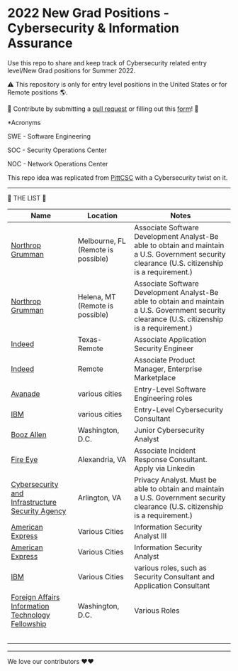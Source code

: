 # 2022 New Grad Positions - Cybersecurity & Information Assurance 


Use this repo to share and keep track of Cybersecurity related entry level/New Grad positions for Summer 2022. 

⚠️ This repository is only for entry level positions in the United States or for Remote positions 🌎.

🤗 Contribute by submitting a [pull request](https://github.com/susam/gitpr#create-pull-request) or filling out this [form](https://forms.gle/SCt2YcxzpPvEWoEU7)! 🤗

*Acronyms

SWE - Software Engineering

SOC - Security Operations Center

NOC - Network Operations Center 

This repo idea was replicated from [PittCSC](https://github.com/pittcsc) with a Cybersecurity twist on it. 

-------------------------------------------------------------------------

📝 THE LIST 📝

|     Name      |   Location    |    Notes      |
| ------------- | ------------- | ------------  |
| [Northrop Grumman](https://www.northropgrumman.com/jobs/Melbourne-----FL/Information-Technology/21010154/associate-software-development-analyst/)  | Melbourne, FL (Remote is possible)| Associate Software Development Analyst-Be able to obtain and maintain a U.S. Government security clearance (U.S. citizenship is a requirement.)|
| [Northrop Grumman]()  | Helena, MT (Remote is possible)  |Associate Software Development Analyst-Be able to obtain and maintain a U.S. Government security clearance (U.S. citizenship is a requirement.)|
| [Indeed](https://www.indeed.com/viewjob?jk=1109bb2ee65ac49d&tk=1fev9fspisabt802)  | Texas-Remote  | Associate Application Security Engineer |
| [Indeed](https://www.indeed.com/viewjob?jk=7bee612740042bcd&tk=1fev9fspisabt802)  | Remote  | Associate Product Manager, Enterprise Marketplace | 
|[Avanade](https://careers.avanade.com/jobsenusurl/JobDetail/Entry-Level-North-America-General-Opportunities/26060?source=LinkedIn)|various cities| Entry-Level Software Engineering roles |
| [IBM](https://careers.ibm.com/job/13738065/entry-level-cybersecurity-consultant-2022-remote/?codes=SN_LinkedIn&Codes=SN_LinkedIn)| various cities | Entry-Level Cybersecurity Consultant |
|[Booz Allen](https://careers.boozallen.com/talent/JobDetail/Washington-Cybersecurity-Analyst-Junior-R0117298/45338?utm_campaign=google_jobs_apply&utm_source=google_jobs_apply&utm_medium=organic)|Washington, D.C. | Junior Cybersecurity Analyst |
|[Fire Eye](https://www.linkedin.com/jobs/view/associate-incident-response-consultant-entry-level-2022-at-fireeye-inc-2698127292/?utm_campaign=google_jobs_apply&utm_source=google_jobs_apply&utm_medium=organic)| Alexandria, VA | Associate Incident Response Consultant. Apply via Linkedin | 
|[Cybersecurity and Infrastructure Security Agency](https://www.usajobs.gov/GetJob/ViewDetails/611176700)| Arlington, VA | Privacy Analyst. Must be able to obtain and maintain a U.S. Government security clearance (U.S. citizenship is a requirement.)|
|[American Express](https://aexp.eightfold.ai/careers?pid=8750864&query=Information%20Security&domain=aexp.com&triggerGoButton=false)| Various Cities | Information Security Analyst III |
|[American Express](https://aexp.eightfold.ai/careers?pid=7251418&query=Information%20Security&domain=aexp.com&triggerGoButton=false)| Various Cities | Information Security Analyst | 
|[IBM](https://www.ibm.com/us-en/employment/entrylevel/)| Various Cities | various roles, such as Security Consultant and Application Consultant |
|[Foreign Affairs Information Technology Fellowship](https://www.faitfellowship.org/fellowship/)| Washington, D.C. | Various Roles |
|[]()|
|[]()|
|[]()|
|[]()|
|[]()|





<!--- 
| Content Cell  | Content Cell  |
| Content Cell  | Content Cell  |
| Content Cell  | Content Cell  |
| Content Cell  | Content Cell  |
| Content Cell  | Content Cell  |
| Content Cell  | Content Cell  |
| Content Cell  | Content Cell  |
 --->

--------------------------------------------------------------------------


We love our contributors ❤️❤️
